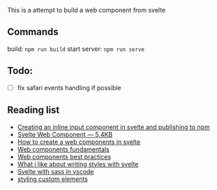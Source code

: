 This is a attempt to build a web component from svelte

## Commands
build: `npm run build`
start server: `npm run serve`

## Todo:
 - [ ] fix safari events handling if possible

## Reading list
 - [Creating an inline input component in svelte and publishing to npm](https://medium.com/@ukchukx/creating-an-inline-input-component-in-svelte-and-publishing-to-npm-84274be1aa73)
 - [Svelte Web Component — 5.4KB](https://itnext.io/svelte-web-component-5-4kb-4afe46590d99)
 - [How to create a web components in svelte](https://dev.to/silvio/how-to-create-a-web-components-in-svelte-2g4j)
 - [Web components fundamentals](https://developers.google.com/web/fundamentals/web-components/customelements)
 - [Web components best practices](https://developers.google.com/web/fundamentals/web-components/best-practices)
 - [What i like about writing styles with svelte](https://css-tricks.com/what-i-like-about-writing-styles-with-svelte/)
 - [Svelte with sass in vscode](https://daveceddia.com/svelte-with-sass-in-vscode/)
 - [styling custom elements](https://alligator.io/web-components/styling-custom-elements/)



